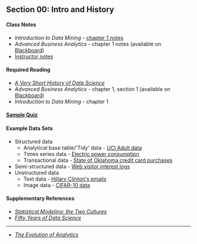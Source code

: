 ## Section 00: Intro and History

#### Class Notes

* *Introduction to Data Mining* - [chapter 1 notes](http://www-users.cs.umn.edu/~kumar/dmbook/dmslides/chap1_intro.pdf) 
* *Advanced Business Analytics* - chapter 1 notes (available on [Blackboard](https://blackboard.gwu.edu))
* [Instructor notes](notes/00_instructor_notes.pdf)

#### Required Reading

* [*A Very Short History of Data Science*](http://www.forbes.com/sites/gilpress/2013/05/28/a-very-short-history-of-data-science/)
* *Advanced Business Analytics* - chapter 1, section 1 (available on [Blackboard](https://blackboard.gwu.edu))
* *Introduction to Data Mining* - chapter 1

#### [Sample Quiz](sample_quiz/quiz_0.pdf)

#### Example Data Sets

* Structured data
  * Analytical base table/'Tidy' data - [UCI Adult data](https://archive.ics.uci.edu/ml/machine-learning-databases/adult/adult.data)
  * Times series data - [Electric power consumption](https://www.kaggle.com/adriferher/electric-power-consumption-data-set)
  * Transactional data - [State of Oklahoma credit card purchases](https://catalog.data.gov/dataset/purchase-card-pcard-fiscal-year-2014/resource/4105c297-84dc-4f25-9061-c4e2ad38f7d2) 
* Semi-structured data - [Web visitor interest logs](https://www.kaggle.com/yburger/web-visitor-interests) 
* Unstructured data
  * Text data - [Hillary Clinton's emails](https://www.kaggle.com/kaggle/hillary-clinton-emails) 
  * Image data - [CIFAR-10 data](https://www.kaggle.com/c/cifar-10)

#### Supplementary References 
* [*Statistical Modeling: the Two Cultures*](http://www.stat.uchicago.edu/~lekheng/courses/191f09/breiman.pdf)
* [*Fifty Years of Data Science*](http://courses.csail.mit.edu/18.337/2015/docs/50YearsDataScience.pdf)
---
* [*The Evolution of Analytics*](http://www.oreilly.com/data/free/the-evolution-of-analytics.csp)